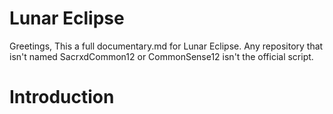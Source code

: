 # Lunar Eclipse
Greetings, This a full documentary.md for Lunar Eclipse. Any repository that isn't named SacrxdCommon12 or CommonSense12 isn't the official script.
# Introduction
